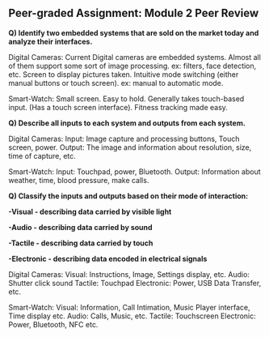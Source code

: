 ## Peer-graded Assignment: Module 2 Peer Review

**Q) Identify two embedded systems that are sold on the market today and analyze their interfaces.**

  Digital Cameras:
  Current Digital cameras are embedded systems.
  Almost all of them support some sort of image processing. ex: filters, face detection, etc.
  Screen to display pictures taken.
  Intuitive mode switching (either manual buttons or touch screen). ex: manual to automatic mode.
  
  Smart-Watch:
  Small screen.
  Easy to hold.
  Generally takes touch-based input. (Has a touch screen interface).
  Fitness tracking made easy.
  
**Q) Describe all inputs to each system and outputs from each system.**

  Digital Cameras:
  Input: Image capture and processing buttons, Touch screen, power.
  Output: The image and information about resolution, size, time of capture, etc.

  Smart-Watch:
  Input: Touchpad, power, Bluetooth.
  Output: Information about weather, time, blood pressure, make calls.
  
**Q) Classify the inputs and outputs based on their mode of interaction:**

**-Visual - describing data carried by visible light**

**-Audio - describing data carried by sound**

**-Tactile - describing data carried by touch**

**-Electronic - describing data encoded in electrical signals**

  Digital Cameras:
  Visual: Instructions, Image, Settings display, etc.
  Audio: Shutter click sound
  Tactile: Touchpad
  Electronic: Power, USB Data Transfer, etc.
  
  Smart-Watch:
  Visual: Information, Call Intimation, Music Player interface, Time display etc.
  Audio: Calls, Music, etc.
  Tactile: Touchscreen
  Electronic: Power, Bluetooth, NFC etc.
